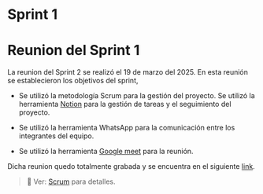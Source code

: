 # Sprint 1

# Reunion del Sprint 1

La reunion del Sprint 2 se realizó el 19 de marzo del 2025. En esta reunión se establecieron los objetivos del sprint,

- Se utilizó la metodología Scrum para la gestión del proyecto. Se utilizó la herramienta [Notion](https://www.notion.so/) para la gestión de tareas y el seguimiento del proyecto.

- Se utilizó la herramienta WhatsApp para la comunicación entre los integrantes del equipo.

- Se utilizó la herramienta [Google meet](https://meet.google.com/) para la reunión.

Dicha reunion quedo totalmente grabada y se encuentra en el siguiente [link](https://drive.google.com/file/d/152CdRqf_KL0VFEf1mqwlotLJ3S89OkA-/view?usp=sharing).

> 📌 Ver: [Scrum](../documentacion/03_scrum.md) para detalles.
